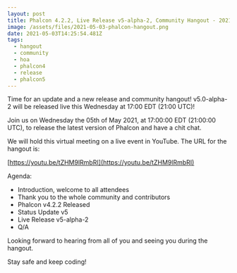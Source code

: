 ```yaml
---
layout: post
title: Phalcon 4.2.2, Live Release v5-alpha-2, Community Hangout - 2021-05-03
image: /assets/files/2021-05-03-phalcon-hangout.png
date: 2021-05-03T14:25:54.481Z
tags:
  - hangout
  - community
  - hoa
  - phalcon4
  - release
  - phalcon5
---
```

Time for an update and a new release and community hangout! v5.0-alpha-2 will be released live this Wednesday at 17:00 EDT (21:00 UTC)!
<!--more-->

Join us on Wednesday the 05th of May 2021, at 17:00:00 EDT (21:00:00 UTC), to release the latest version of Phalcon and have a chit chat. 

We will hold this virtual meeting on a live event in YouTube. The URL for the hangout is: 

[https://youtu.be/tZHM9lRmbRI](https://youtu.be/tZHM9lRmbRI)

Agenda:
- Introduction, welcome to all attendees
- Thank you to the whole community and contributors
- Phalcon v4.2.2 Released
- Status Update v5
- Live Release v5-alpha-2
- Q/A

Looking forward to hearing from all of you and seeing you during the hangout. 

Stay safe and keep coding!

